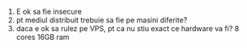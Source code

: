 1. E ok sa fie insecure
2. pt mediul distribuit trebuie sa fie pe masini diferite?
3. daca e ok sa rulez pe VPS, pt ca nu stiu exact ce hardware va fi? 8 cores 16GB ram

